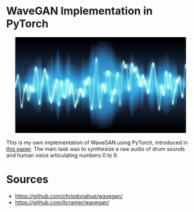 # WaveGAN Implementation in PyTorch

<p align="center"><img src="images/waveform.jpg" height = "256"></p>

This is my own implementation of WaveGAN using PyTorch, introduced in [this paper](https://arxiv.org/pdf/1802.04208.pdf).
The main task was to synthesize a raw audio of drum sounds and human voice articulating numbers 0 to 9.


# Sources

* https://github.com/chrisdonahue/wavegan/
* https://github.com/jtcramer/wavegan/
